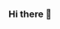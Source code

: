 ### Hi there 👋

<!--
**Kinjobek/kinjobek** is a ✨ _special_ ✨ repository because its `README.md` (this file) appears on your GitHub profile.

Here are some ideas to get you started:

- 🔭 I’m currently working on Economics and finance with Justice.
- 🌱 I’m currently learning Opevcv Medaipipe with python.
- 👯 I’m looking to collaborate on translation of all libs of python into uzbek  
- 🤔 I’m looking for help with these
- 💬 Ask me about my interests
- 📫 How to reach me: https://sarvarnazarov.me
- 😄 Pronouns: vuhuv
- ⚡ Fun fact: 1991/09/01
-->
